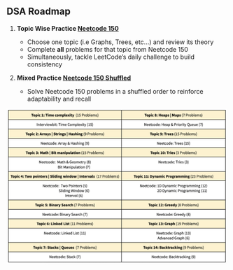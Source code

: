## DSA Roadmap

1. **Topic Wise Practice [Neetcode 150](https://neetcode.io/practice)**
   - Choose one topic (i.e Graphs, Trees, etc...) and review its theory  
   - Complete **all** problems for that topic from Neetcode 150
   - Simultaneously, tackle LeetCode’s daily challenge to build consistency  

2. **Mixed Practice [Neetcode 150 Shuffled](https://docs.google.com/spreadsheets/d/1pl5ksbZ8HNdwEN3_aqwx5eCmUkA9snM2xGZLaIN_jXI/edit?usp=sharing)** 
   - Solve Neetcode 150 problems in a shuffled order to reinforce adaptability and recall  

![Roadmap](../images/Roadmap.png)
